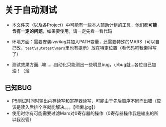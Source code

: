 # 关于自动测试

- 本文件夹（以及各Project）中可能有一些本人辅助计组的工具，他们都**可能含有一定的问题**，如果要使用，请一定先看一看代码

- 环境方面：需要安装*iverilog*并加入PATH变量，还需要特殊的MARS（可以自己改，``test\autotest\mars``里也有提示）放在特定位置（看代码吧我懒得写了）
- 测试效果方面...嘛......自动化只能测出一些明显bug，小bug就...各位自己加油！（溜



## 已知BUG

- P5测试时同时输出内存读写和寄存器读写，可能由于先后顺序不同而出错（应该是读入后排个序就能解决。。。【咱懒.jpg】）
- 使用时你有可能需要过滤Mars对0寄存器的操作（0寄存器操作我是输出的所以我没管）